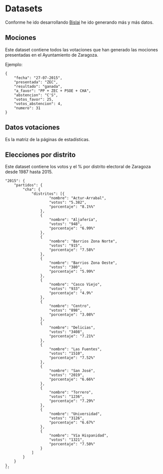 # Datasets

Conforme he ido desarrollando [Bislai](http://bislai.co) he ido generando más y más datos. 

## Mociones

Este dataset contiene todos las votaciones que han generado las mociones presentadas en el Ayuntamiento de Zaragoza.

Ejemplo:

```
{
    "fecha": "27-07-2015",
    "presentada": "ZEC",
    "resultado": "ganada",
    "a_favor": "PP + ZEC + PSOE + CHA",
    "abstencion": "C'S",
    "votos_favor": 25,
    "votos_abstencion": 4,
    "numero": 31
}
```

## Datos votaciones

Es la matriz de la páginas de estadísticas.

## Elecciones por distrito

Este dataset contiene los votos y el % por distrito electoral de Zaragoza desde 1987 hasta 2015.

```
"2015": {
    "partidos": {
        "cha": {
            "distritos": [{
                    "nombre": "Actur-Arrabal",
                    "votos": "5.382",
                    "porcentaje": "8.1%%"
                },
                {
                    "nombre": "Aljafería",
                    "votos": "948",
                    "porcentaje": "6.99%"
                },
                {
                    "nombre": "Barrios Zona Norte",
                    "votos": "915",
                    "porcentaje": "7.58%"
                },
                {
                    "nombre": "Barrios Zona Oeste",
                    "votos": "380",
                    "porcentaje": "5.99%"
                },
                {
                    "nombre": "Casco Viejo",
                    "votos": "933",
                    "porcentaje": "4.9%"
                },
                {
                    "nombre": "Centro",
                    "votos": "898",
                    "porcentaje": "3.08%"
                },
                {
                    "nombre": "Delicias",
                    "votos": "3408",
                    "porcentaje": "7.21%"
                },
                {
                    "nombre": "Las Fuentes",
                    "votos": "1510",
                    "porcentaje": "7.52%"
                },
                {
                    "nombre": "San José",
                    "votos": "2019",
                    "porcentaje": "6.66%"
                },
                {
                    "nombre": "Torrero",
                    "votos": "1236",
                    "porcentaje": "7.29%"
                },
                {
                    "nombre": "Universidad",
                    "votos": "3126",
                    "porcentaje": "6.67%"
                },
                {
                    "nombre": "Vía Hispanidad",
                    "votos": "1321",
                    "porcentaje": "7.50%"
                }
            ]
        }
    }
},
``
